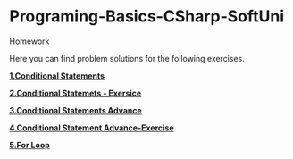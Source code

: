 # Programing-Basics-CSharp-SoftUni

Homework

Here you can find problem solutions for the following exercises.

[**1.Conditional Statements**](https://github.com/ZahariMetodiev/Programing-Basics-CSharp-SoftUni/tree/main/E01.Conditional%20Statements)

[**2.Conditional Statemets - Exersice**](https://github.com/ZahariMetodiev/Programing-Basics-CSharp-SoftUni/tree/main/E02.Conditional%20Sratements-Exercise)

[**3.Conditional Statements Advance**](https://github.com/ZahariMetodiev/Programing-Basics-CSharp-SoftUni/tree/main/%D0%9503.Conditional%20Statements%20Advance)

[**4.Conditional Statement Advance-Exercise**](https://github.com/ZahariMetodiev/Programing-Basics-CSharp-SoftUni/tree/main/E04.Conditional%20Statements%20Advance-Exercise)

[**5.For Loop**](https://github.com/ZahariMetodiev/Programing-Basics-CSharp-SoftUni/tree/main/E05.For%20Loop)

